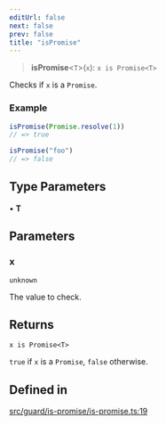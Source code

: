 ```yaml
---
editUrl: false
next: false
prev: false
title: "isPromise"
---
```


> **isPromise**\<`T`\>(`x`): `x is Promise<T>`

Checks if `x` is a `Promise`.

### Example
```ts
isPromise(Promise.resolve(1))
// => true

isPromise("foo")
// => false
```

## Type Parameters

• **T**

## Parameters

### x

`unknown`

The value to check.

## Returns

`x is Promise<T>`

`true` if `x` is a `Promise`, `false` otherwise.

## Defined in

[src/guard/is-promise/is-promise.ts:19](https://github.com/skyleague/axioms/blob/75fb1c5c977f1940e84e5cdcef2be336d1fd81da/src/guard/is-promise/is-promise.ts#L19)
